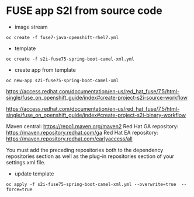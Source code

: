 FUSE app S2I from source code
=============================


- image stream
```
oc create -f fuse7-java-openshift-rhel7.yml
```

- template
```
oc create -f s2i-fuse75-spring-boot-camel-xml.yml
```

- create app from template
```
oc new-app s2i-fuse75-spring-boot-camel-xml
```


https://access.redhat.com/documentation/en-us/red_hat_fuse/7.5/html-single/fuse_on_openshift_guide/index#create-project-s2i-source-workflow

https://access.redhat.com/documentation/en-us/red_hat_fuse/7.5/html-single/fuse_on_openshift_guide/index#create-project-s2i-binary-workflow

Maven central: https://repo1.maven.org/maven2
Red Hat GA repository: https://maven.repository.redhat.com/ga
Red Hat EA repository: https://maven.repository.redhat.com/earlyaccess/all

You must add the preceding repositories both to the dependency repositories section as well as the plug-in repositories section of your settings.xml file.

- update template
```
oc apply -f s2i-fuse75-spring-boot-camel-xml.yml --overwrite=true  --force=true
```

